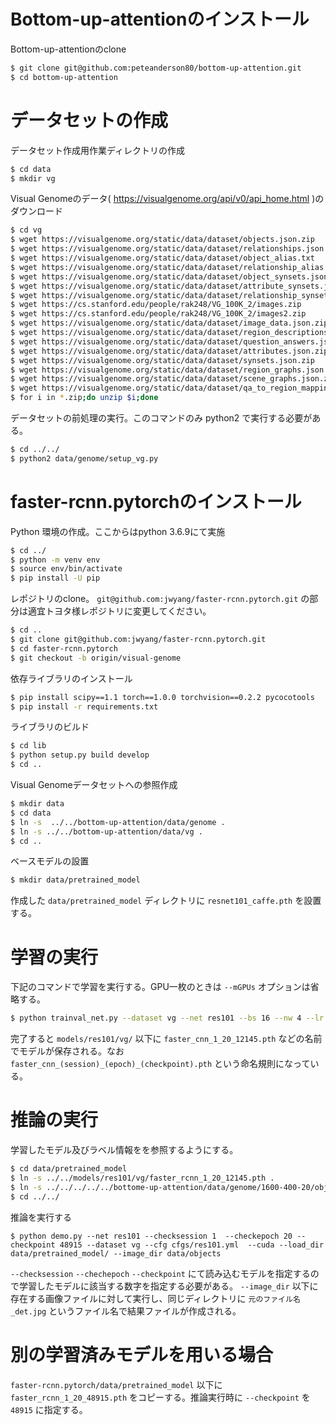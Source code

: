 # Bottom-up-attentionのインストール
Bottom-up-attentionのclone

```bash
$ git clone git@github.com:peteanderson80/bottom-up-attention.git
$ cd bottom-up-attention
```

# データセットの作成

データセット作成用作業ディレクトリの作成

```bash
$ cd data
$ mkdir vg
```

Visual Genomeのデータ( https://visualgenome.org/api/v0/api_home.html )のダウンロード

```bash
$ cd vg
$ wget https://visualgenome.org/static/data/dataset/objects.json.zip
$ wget https://visualgenome.org/static/data/dataset/relationships.json.zip
$ wget https://visualgenome.org/static/data/dataset/object_alias.txt
$ wget https://visualgenome.org/static/data/dataset/relationship_alias.txt
$ wget https://visualgenome.org/static/data/dataset/object_synsets.json.zip
$ wget https://visualgenome.org/static/data/dataset/attribute_synsets.json.zip
$ wget https://visualgenome.org/static/data/dataset/relationship_synsets.json.zip
$ wget https://cs.stanford.edu/people/rak248/VG_100K_2/images.zip
$ wget https://cs.stanford.edu/people/rak248/VG_100K_2/images2.zip
$ wget https://visualgenome.org/static/data/dataset/image_data.json.zip
$ wget https://visualgenome.org/static/data/dataset/region_descriptions.json.zip
$ wget https://visualgenome.org/static/data/dataset/question_answers.json.zip
$ wget https://visualgenome.org/static/data/dataset/attributes.json.zip
$ wget https://visualgenome.org/static/data/dataset/synsets.json.zip
$ wget https://visualgenome.org/static/data/dataset/region_graphs.json.zip
$ wget https://visualgenome.org/static/data/dataset/scene_graphs.json.zip
$ wget https://visualgenome.org/static/data/dataset/qa_to_region_mapping.json.zip
$ for i in *.zip;do unzip $i;done

```

データセットの前処理の実行。このコマンドのみ python2 で実行する必要がある。

```bash
$ cd ../../ 
$ python2 data/genome/setup_vg.py
```
# faster-rcnn.pytorchのインストール

Python 環境の作成。ここからはpython 3.6.9にて実施

```bash
$ cd ../
$ python -m venv env
$ source env/bin/activate
$ pip install -U pip
```

レポジトリのclone。 `git@github.com:jwyang/faster-rcnn.pytorch.git` の部分は適宜トヨタ様レポジトリに変更してください。

```bash
$ cd ..
$ git clone git@github.com:jwyang/faster-rcnn.pytorch.git
$ cd faster-rcnn.pytorch
$ git checkout -b origin/visual-genome
```

依存ライブラリのインストール

```bash
$ pip install scipy==1.1 torch==1.0.0 torchvision==0.2.2 pycocotools
$ pip install -r requirements.txt
```

ライブラリのビルド

```bash
$ cd lib
$ python setup.py build develop
$ cd ..
```

Visual Genomeデータセットへの参照作成

```bash
$ mkdir data
$ cd data
$ ln -s  ../../bottom-up-attention/data/genome .
$ ln -s ../../bottom-up-attention/data/vg .
$ cd ..
```

ベースモデルの設置

```bash
$ mkdir data/pretrained_model
```

作成した `data/pretrained_model` ディレクトリに `resnet101_caffe.pth` を設置する。

# 学習の実行

下記のコマンドで学習を実行する。GPU一枚のときは `--mGPUs` オプションは省略する。
```bash
$ python trainval_net.py --dataset vg --net res101 --bs 16 --nw 4 --lr 1e-3 --lr_decay_step 5 --cuda --mGPUs
```
完了すると `models/res101/vg/` 以下に `faster_cnn_1_20_12145.pth` などの名前でモデルが保存される。なお `faster_cnn_(session)_(epoch)_(checkpoint).pth` という命名規則になっている。

# 推論の実行

学習したモデル及びラベル情報をを参照するようにする。
```bash
$ cd data/pretrained_model
$ ln -s ../../models/res101/vg/faster_rcnn_1_20_12145.pth .
$ ln -s ../../../../../bottome-up-attention/data/genome/1600-400-20/objects_vocab.txt .
$ cd ../../

```

推論を実行する
```
$ python demo.py --net res101 --checksession 1  --checkepoch 20 --checkpoint 48915 --dataset vg --cfg cfgs/res101.yml  --cuda --load_dir data/pretrained_model/ --image_dir data/objects
```

`--checksession` `--chechepoch` `--checkpoint` にて読み込むモデルを指定するので学習したモデルに該当する数字を指定する必要がある。
`--image_dir` 以下に存在する画像ファイルに対して実行し、同じディレクトリに `元のファイル名_det.jpg` というファイル名で結果ファイルが作成される。

# 別の学習済みモデルを用いる場合

 `faster-rcnn.pytorch/data/pretrained_model` 以下に `faster_rcnn_1_20_48915.pth` をコピーする。推論実行時に `--checkpoint` を `48915` に指定する。 

